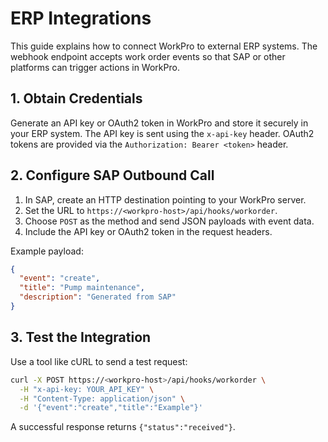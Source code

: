 # ERP Integrations

This guide explains how to connect WorkPro to external ERP systems. The webhook endpoint accepts work order events so that SAP or other platforms can trigger actions in WorkPro.

## 1. Obtain Credentials

Generate an API key or OAuth2 token in WorkPro and store it securely in your ERP system. The API key is sent using the `x-api-key` header. OAuth2 tokens are provided via the `Authorization: Bearer <token>` header.

## 2. Configure SAP Outbound Call

1. In SAP, create an HTTP destination pointing to your WorkPro server.
2. Set the URL to `https://<workpro-host>/api/hooks/workorder`.
3. Choose `POST` as the method and send JSON payloads with event data.
4. Include the API key or OAuth2 token in the request headers.

Example payload:

```json
{
  "event": "create",
  "title": "Pump maintenance",
  "description": "Generated from SAP"
}
```

## 3. Test the Integration

Use a tool like cURL to send a test request:

```bash
curl -X POST https://<workpro-host>/api/hooks/workorder \
  -H "x-api-key: YOUR_API_KEY" \
  -H "Content-Type: application/json" \
  -d '{"event":"create","title":"Example"}'
```

A successful response returns `{"status":"received"}`.


